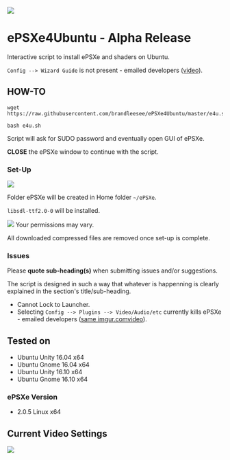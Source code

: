 ![](http://i.imgur.com/Ja5u4Dg.png)

# ePSXe4Ubuntu - Alpha Release

Interactive script to install ePSXe and shaders on Ubuntu.

` Config --> Wizard Guide ` is not present - emailed developers ([video](https://www.youtube.com/watch?v=Ru49bfyXijw)).

## HOW-TO

```
wget https://raw.githubusercontent.com/brandleesee/ePSXe4Ubuntu/master/e4u.sh

bash e4u.sh
```

Script will ask for SUDO password and eventually open GUI of ePSXe. 

**CLOSE** the ePSXe window to continue with the script. 

### Set-Up

![](http://i.imgur.com/p8vMQDt.png)

Folder ePSXe will be created in Home folder ` ~/ePSXe `.

` libsdl-ttf2.0-0 ` will be installed.

![](http://i.imgur.com/w4Ua94W.png)
Your permissions may vary.

All downloaded compressed files are removed once set-up is complete.

### Issues

Please **quote sub-heading(s)** when submitting issues and/or suggestions.

The script is designed in such a way that whatever is happenning is clearly explained in the section's title/sub-heading.

* Cannot Lock to Launcher.
* Selecting ` Config --> Plugins --> Video/Audio/etc ` currently kills ePSXe - emailed developers ([same imgur.comvideo](https://www.youtube.com/watch?v=Ru49bfyXijw)).

## Tested on 

* Ubuntu Unity 16.04 x64
* Ubuntu Gnome 16.04 x64
* Ubuntu Unity 16.10 x64
* Ubuntu Gnome 16.10 x64

### ePSXe Version

* 2.0.5 Linux x64

## Current Video Settings

![](http://i.imgur.com/MDQabuy.png)
